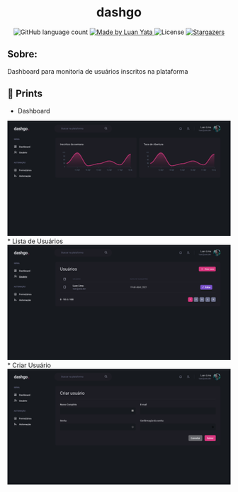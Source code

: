 <h1 align="center">
	 dashgo
</h1>

<p align="center">
  <img alt="GitHub language count" src="https://img.shields.io/github/languages/count/luanyata/dashgo?color=%2304D361">

  <a href="https://www.linkedin.com/in/luanyata/">
    <img alt="Made by Luan Yata" src="https://img.shields.io/badge/made%20by-LuanYata-%2304D361">
  </a>

  <img alt="License" src="https://img.shields.io/badge/license-MIT-%2304D361">

  <a href="https://github.com/luanyata/dashgo/stargazers">
    <img alt="Stargazers" src="https://img.shields.io/github/stars/luanyata/dashgo?style=social">
  </a>
</p>

## Sobre:

Dashboard para monitoria de usuários inscritos na plataforma

 ## 📸 Prints

* Dashboard
<img alt="Dashoboard" src="./images/dashboard.png" />
* Lista de Usuários
<img alt="User List" src="./images/user-list.png" />
* Criar Usuário
<img alt="Create User" src="./images/create-user.png" />
